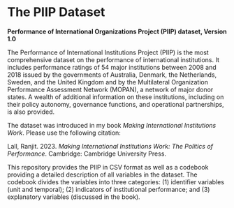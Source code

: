 # The PIIP Dataset
**Performance of International Organizations Project (PIIP) dataset, Version 1.0**

The Performance of International Institutions Project (PIIP) is the most comprehensive dataset on the performance of international institutions. It includes performance ratings of 54 major institutions between 2008 and 2018 issued by the governments of Australia, Denmark, the Netherlands, Sweden, and the United Kingdom and by the Multilateral Organization Performance Assessment Network (MOPAN), a network of major donor states. A wealth of additional information on these institutions, including on their policy autonomy, governance functions, and operational partnerships, is also provided.

The dataset was introduced in my book _Making International Institutions Work_. Please use the following citation:

Lall, Ranjit. 2023. _Making International Institutions Work: The Politics of Performance_. Cambridge: Cambridge University Press.

This repository provides the PIIP in CSV format as well as a codebook providing a detailed description of all variables in the dataset. The codebook divides the variables into three categories: (1) identifier variables (unit and temporal); (2) indicators of institutional performance; and (3) explanatory variables (discussed in the book).
